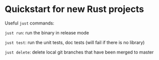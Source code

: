 # Quickstart for new Rust projects

Useful `just` commands:

`just run`: run the binary in release mode

`just test`: run the unit tests, doc tests (will fail if there is no library)

`just delete`: delete local git branches that have been merged to master


